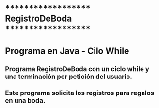 # ****************** RegistroDeBoda ******************
#
# Programa en Java - Cilo While
## Programa RegistroDeBoda con un ciclo while y una terminación por petición del usuario.
## Este programa solicita los registros para regalos en una boda.
